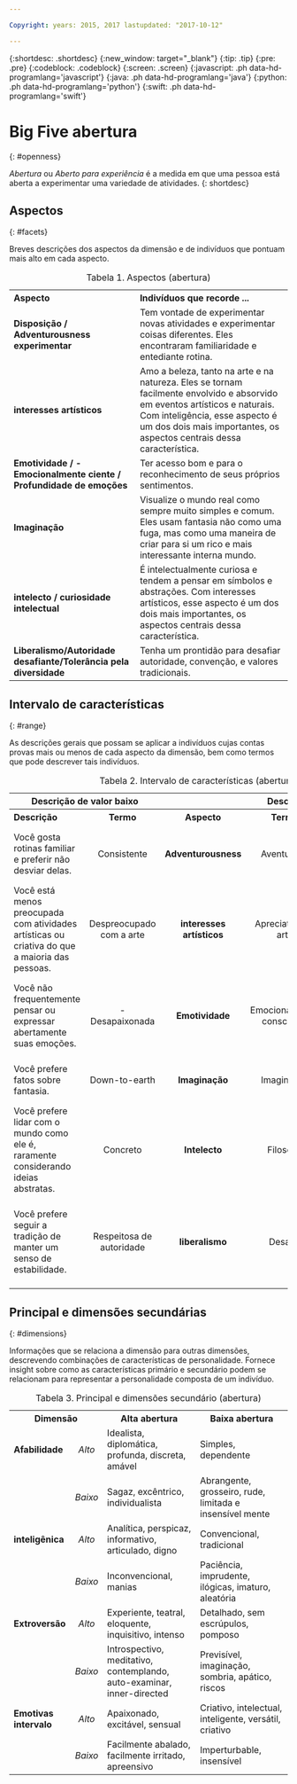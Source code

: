 ```yaml
---

Copyright: years: 2015, 2017 lastupdated: "2017-10-12"

---
```


{:shortdesc: .shortdesc}
{:new_window: target="_blank"}
{:tip: .tip}
{:pre: .pre}
{:codeblock: .codeblock}
{:screen: .screen}
{:javascript: .ph data-hd-programlang='javascript'}
{:java: .ph data-hd-programlang='java'}
{:python: .ph data-hd-programlang='python'}
{:swift: .ph data-hd-programlang='swift'}

# Big Five abertura
{: #openness}

*Abertura* ou *Aberto para experiência* é a medida em que uma pessoa está aberta a experimentar uma variedade de atividades.
{: shortdesc}

## Aspectos
{: #facets}

Breves descrições dos aspectos da dimensão e de indivíduos que pontuam mais alto em cada aspecto.

<table>
  <caption>Tabela 1. Aspectos (abertura)</caption>
  <tr>
    <th style="text-align:left">Aspecto</th>
    <th style="text-align:left">Indivíduos que recorde ...</th>
  </tr>
  <tr>
    <td><strong>Disposição / Adventurousness experimentar</strong></td>
    <td>Tem vontade de experimentar novas atividades e experimentar coisas diferentes.
    Eles encontraram familiaridade e entediante rotina.</td>
  </tr>
  <tr>
    <td><strong>interesses artísticos</strong></td>
    <td>Amo a beleza, tanto na arte e na natureza. Eles se tornam facilmente envolvido e absorvido em eventos artísticos e naturais. Com inteligência, esse aspecto é um dos dois mais importantes, os aspectos centrais dessa característica.</td>
  </tr>
  <tr>
    <td><strong>Emotividade / -Emocionalmente ciente / Profundidade de emoções</strong></td>
    <td>Ter acesso bom e para o reconhecimento de seus próprios sentimentos.</td>
  </tr>
  <tr>
    <td><strong>lmaginação</strong></td>
    <td>Visualize o mundo real como sempre muito simples e comum. Eles usam fantasia não como uma fuga, mas como uma maneira de criar para si um rico e mais interessante interna mundo.</td>
  </tr>
  <tr>
    <td><strong>intelecto / curiosidade intelectual</strong></td>
    <td>É intelectualmente curiosa e tendem a pensar em símbolos e abstrações. Com interesses artísticos, esse aspecto é um dos dois mais importantes, os aspectos centrais dessa característica.</td>
  </tr>
  <tr>
    <td><strong>Liberalismo/Autoridade desafiante/Tolerância pela diversidade</strong></td>
    <td>Tenha um prontidão para desafiar autoridade, convenção, e valores tradicionais.</td>
  </tr>
</table>

## Intervalo de características
{: #range}

As descrições gerais que possam se aplicar a indivíduos cujas contas provas mais ou menos de cada aspecto da dimensão, bem como termos que pode descrever tais indivíduos.

<table>
  <caption>Tabela 2. Intervalo de características (abertura)</caption>
  <tr>
    <th colspan="2" style="text-align:center">Descrição de valor baixo</th>
    <th></th>
    <th colspan="2" style="text-align:center">Descrição de valor alto</th>
  </tr>
  <tr>
    <th style="text-align:left; width: 23%">Descrição</th>
    <th style="text-align:center; width: 16%">Termo</th>
    <th style="text-align:center; width: 16%">Aspecto</th>
    <th style="text-align:center; width: 16%">Termo</th>
    <th style="text-align:right">Descrição</th>
  </tr>
    <tr>
    <td style="text-align:left">Você gosta rotinas familiar e preferir não desviar delas.</td>
    <td style="text-align:center">Consistente</td>
    <td style="text-align:center"><strong>Adventurousness</strong></td>
    <td style="text-align:center">Aventureiro</td>
    <td style="text-align:right">Você está ansioso para experimentar coisas novas.</td>
  </tr>
  <tr>
    <td style="text-align:left">Você está menos preocupada com atividades artísticas ou criativa do que a maioria das pessoas.</td>
    <td style="text-align:center">Despreocupado com a arte</td>
    <td style="text-align:center"><strong>interesses artísticos</strong></td>
    <td style="text-align:center">Apreciativo de arte</td>
    <td style="text-align:right">Você gosta de beleza e buscar experiências criativas.</td>
  </tr>
  <tr>
    <td style="text-align:left">Você não frequentemente pensar ou expressar abertamente suas emoções.</td>
    <td style="text-align:center">-Desapaixonada</td>
    <td style="text-align:center"><strong>Emotividade</strong></td>
    <td style="text-align:center">Emocionalmente consciente</td>
    <td style="text-align:right">Você está ciente de seus sentimentos e como expressar a eles.</td>
  </tr>
  <tr>
    <td style="text-align:left">Você prefere fatos sobre fantasia.</td>
    <td style="text-align:center">Down-to-earth</td>
    <td style="text-align:center"><strong>lmaginação</strong></td>
    <td style="text-align:center">Imaginativo</td>
    <td style="text-align:right">Você tem uma imaginação fértil.</td>
  </tr>
  <tr>
    <td style="text-align:left">Você prefere lidar com o mundo como ele é, raramente considerando ideias abstratas.</td>
    <td style="text-align:center">Concreto</td>
    <td style="text-align:center"><strong>Intelecto</strong></td>
    <td style="text-align:center">Filosofia</td>
    <td style="text-align:right">Você é aberto e intrigado com novas ideias e amor para explorar eles.</td>
  </tr>
  <tr>
    <td style="text-align:left">Você prefere seguir a tradição de manter um senso de estabilidade.</td>
    <td style="text-align:center">Respeitosa de autoridade</td>
    <td style="text-align:center"><strong>liberalismo</strong></td>
    <td style="text-align:center">Desafio</td>
    <td style="text-align:right">Você prefere desafiar autoridade e valores tradicionais para ajudar a trazer a mudança.</td>
  </tr>
</table>

## Principal e dimensões secundárias
{: #dimensions}

Informações que se relaciona a dimensão para outras dimensões, descrevendo combinações de características de personalidade. Fornece insight sobre como as características primário e secundário podem se relacionam para representar a personalidade composta de um indivíduo.

<table>
  <caption>Tabela 3. Principal e dimensões secundário (abertura)</caption>
  <tr>
    <th colspan="2" style="width:30%">Dimensão</th>
    <th style="width:35%">Alta abertura</th>
    <th style="width:35%">Baixa abertura</th>
  </tr>
  <tr>
    <td style="text-align:left"><strong>Afabilidade</strong></td>
    <td style="text-align:center"><em>Alto</em></td>
    <td>Idealista, diplomática, profunda, discreta, amável</td>
    <td>Simples, dependente</td>
  </tr>
  <tr>
    <td></td>
    <td style="text-align:center"><em>Baixo</em></td>
    <td>Sagaz, excêntrico, individualista</td>
    <td>Abrangente, grosseiro, rude, limitada e insensível mente</td>
  </tr>
  <tr>
    <td style="text-align:left"><strong>inteligênica</strong></td>
    <td style="text-align:center"><em>Alto</em></td>
    <td>Analítica, perspicaz, informativo, articulado, digno</td>
    <td>Convencional, tradicional</td>
  </tr>
  <tr>
    <td></td>
    <td style="text-align:center"><em>Baixo</em></td>
    <td>Inconvencional, manias</td>
    <td>Paciência, imprudente, ilógicas, imaturo, aleatória</td>
  </tr>
  <tr>
    <td style="text-align:left"><strong>Extroversão</strong></td>
    <td style="text-align:center"><em>Alto</em></td>
    <td>Experiente, teatral, eloquente, inquisitivo, intenso</td>
    <td>Detalhado, sem escrúpulos, pomposo</td>
  </tr>
  <tr>
    <td></td>
    <td style="text-align:center"><em>Baixo</em></td>
    <td>Introspectivo, meditativo, contemplando, auto-examinar, inner-directed</td>
    <td>Previsível, imaginação, sombria, apático, riscos</td>
  </tr>
  <tr>
    <td style="text-align:left"><strong>Emotivas intervalo</strong></td>
    <td style="text-align:center"><em>Alto</em></td>
    <td>Apaixonado, excitável, sensual</td>
    <td>Criativo, intelectual, inteligente, versátil, criativo</td>
  </tr>
  <tr>
    <td></td>
    <td style="text-align:center"><em>Baixo</em></td>
    <td>Facilmente abalado, facilmente irritado, apreensivo</td>
    <td>Imperturbable, insensível</td>
  </tr>
</table>
